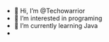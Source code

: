 - 👋 Hi, I’m @Techowarrior
- 👀 I’m interested in programing
- 🌱 I’m currently learning Java
-

<!---
Techowarrior/Techowarrior is a ✨ special ✨ repository because its `README.md` (this file) appears on your GitHub profile.
You can click the Preview link to take a look at your changes.
--->
